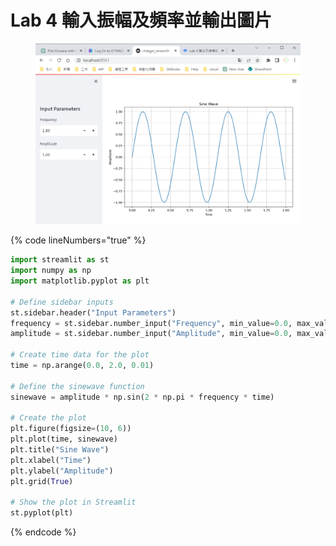 # Lab 4 輸入振幅及頻率並輸出圖片

<figure><img src=".gitbook/assets/image (1).png" alt=""><figcaption></figcaption></figure>

{% code lineNumbers="true" %}
```python
import streamlit as st
import numpy as np
import matplotlib.pyplot as plt

# Define sidebar inputs
st.sidebar.header("Input Parameters")
frequency = st.sidebar.number_input("Frequency", min_value=0.0, max_value=10.0, value=1.0, step=0.1)
amplitude = st.sidebar.number_input("Amplitude", min_value=0.0, max_value=10.0, value=1.0, step=0.1)

# Create time data for the plot
time = np.arange(0.0, 2.0, 0.01)

# Define the sinewave function
sinewave = amplitude * np.sin(2 * np.pi * frequency * time)

# Create the plot
plt.figure(figsize=(10, 6))
plt.plot(time, sinewave)
plt.title("Sine Wave")
plt.xlabel("Time")
plt.ylabel("Amplitude")
plt.grid(True)

# Show the plot in Streamlit
st.pyplot(plt)

```
{% endcode %}
